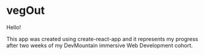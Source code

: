 # vegOut
Hello!

This app was created using create-react-app and it represents my progress after two weeks of my DevMountain immersive Web Development cohort.
